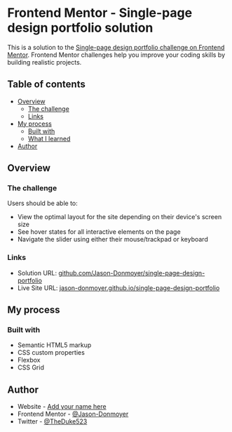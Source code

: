 # Frontend Mentor - Single-page design portfolio solution

This is a solution to the [Single-page design portfolio challenge on Frontend Mentor](https://www.frontendmentor.io/challenges/singlepage-design-portfolio-2MMhyhfKVo). Frontend Mentor challenges help you improve your coding skills by building realistic projects.

## Table of contents

- [Overview](#overview)
  - [The challenge](#the-challenge)
  - [Links](#links)
- [My process](#my-process)
  - [Built with](#built-with)
  - [What I learned](#what-i-learned)
- [Author](#author)

## Overview

### The challenge

Users should be able to:

- View the optimal layout for the site depending on their device's screen size
- See hover states for all interactive elements on the page
- Navigate the slider using either their mouse/trackpad or keyboard

### Links

- Solution URL: [github.com/Jason-Donmoyer/single-page-design-portfolio](https://github.com/Jason-Donmoyer/single-page-design-portfolio)
- Live Site URL: [jason-donmoyer.github.io/single-page-design-portfolio](https://jason-donmoyer.github.io/single-page-design-portfolio/)

## My process

### Built with

- Semantic HTML5 markup
- CSS custom properties
- Flexbox
- CSS Grid

## Author

- Website - [Add your name here](https://www.your-site.com)
- Frontend Mentor - [@Jason-Donmoyer](https://www.frontendmentor.io/profile/Jason-Donmpyer)
- Twitter - [@TheDuke523](https://www.twitter.com/TheDuke523)
